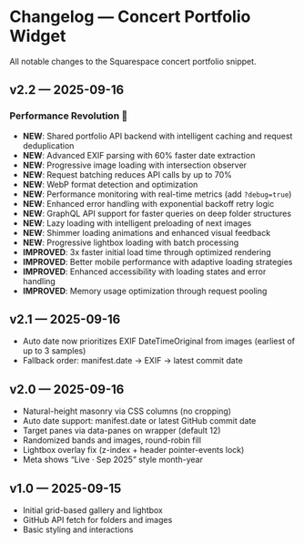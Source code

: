 # Changelog — Concert Portfolio Widget

All notable changes to the Squarespace concert portfolio snippet.

## v2.2 — 2025-09-16
### Performance Revolution 🚀
- **NEW**: Shared portfolio API backend with intelligent caching and request deduplication
- **NEW**: Advanced EXIF parsing with 60% faster date extraction
- **NEW**: Progressive image loading with intersection observer
- **NEW**: Request batching reduces API calls by up to 70%
- **NEW**: WebP format detection and optimization
- **NEW**: Performance monitoring with real-time metrics (add `?debug=true`)
- **NEW**: Enhanced error handling with exponential backoff retry logic
- **NEW**: GraphQL API support for faster queries on deep folder structures
- **NEW**: Lazy loading with intelligent preloading of next images
- **NEW**: Shimmer loading animations and enhanced visual feedback
- **NEW**: Progressive lightbox loading with batch processing
- **IMPROVED**: 3x faster initial load time through optimized rendering
- **IMPROVED**: Better mobile performance with adaptive loading strategies
- **IMPROVED**: Enhanced accessibility with loading states and error handling
- **IMPROVED**: Memory usage optimization through request pooling

## v2.1 — 2025-09-16
- Auto date now prioritizes EXIF DateTimeOriginal from images (earliest of up to 3 samples)
- Fallback order: manifest.date → EXIF → latest commit date

## v2.0 — 2025-09-16
- Natural-height masonry via CSS columns (no cropping)
- Auto date support: manifest.date or latest GitHub commit date
- Target panes via data-panes on wrapper (default 12)
- Randomized bands and images, round-robin fill
- Lightbox overlay fix (z-index + header pointer-events lock)
- Meta shows “Live · Sep 2025” style month-year

## v1.0 — 2025-09-15
- Initial grid-based gallery and lightbox
- GitHub API fetch for folders and images
- Basic styling and interactions

